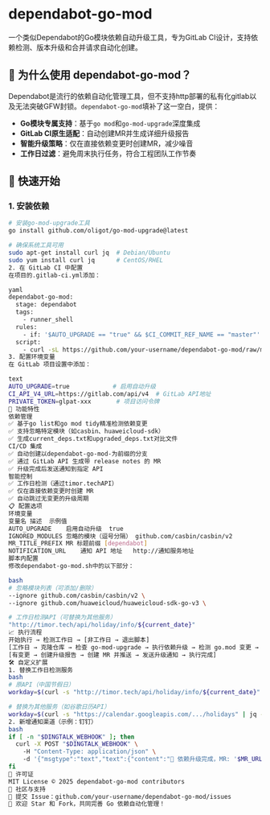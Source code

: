 # dependabot-go-mod

一个类似Dependabot的Go模块依赖自动升级工具，专为GitLab CI设计，支持依赖检测、版本升级和合并请求自动化创建。

## 🤖 为什么使用 dependabot-go-mod？

Dependabot是流行的依赖自动化管理工具，但不支持http部署的私有化gitlab以及无法突破GFW封锁。`dependabot-go-mod`填补了这一空白，提供：

- **Go模块专属支持**：基于`go mod`和`go-mod-upgrade`深度集成
- **GitLab CI原生适配**：自动创建MR并生成详细升级报告
- **智能升级策略**：仅在直接依赖变更时创建MR，减少噪音
- **工作日过滤**：避免周末执行任务，符合工程团队工作节奏

## 🚀 快速开始

### 1. 安装依赖

```bash
# 安装go-mod-upgrade工具
go install github.com/oligot/go-mod-upgrade@latest

# 确保系统工具可用
sudo apt-get install curl jq  # Debian/Ubuntu
sudo yum install curl jq      # CentOS/RHEL
2. 在 GitLab CI 中配置
在项目的.gitlab-ci.yml添加：

yaml
dependabot-go-mod:  
  stage: dependabot  
  tags:  
    - runner_shell  
  rules:  
    - if: '$AUTO_UPGRADE == "true" && $CI_COMMIT_REF_NAME == "master"'  
  script:  
    - curl -sL https://github.com/your-username/dependabot-go-mod/raw/main/dependabot-go-mod.sh | bash  
3. 配置环境变量
在 GitLab 项目设置中添加：

text
AUTO_UPGRADE=true            # 启用自动升级  
CI_API_V4_URL=https://gitlab.com/api/v4  # GitLab API地址  
PRIVATE_TOKEN=glpat-xxx       # 项目访问令牌  
🧰 功能特性
依赖管理
✅ 基于go list和go mod tidy精准检测依赖变更
✅ 支持忽略特定模块（如casbin、huaweicloud-sdk）
✅ 生成current_deps.txt和upgraded_deps.txt对比文件
CI/CD 集成
✅ 自动创建以dependabot-go-mod-为前缀的分支
✅ 通过 GitLab API 生成带 release notes 的 MR
✅ 升级完成后发送通知到指定 API
智能控制
✅ 工作日检测（通过timor.techAPI）
✅ 仅在直接依赖变更时创建 MR
✅ 自动跳过无变更的升级周期
📋 配置选项
环境变量
变量名	描述	示例值
AUTO_UPGRADE	启用自动升级	true
IGNORED_MODULES	忽略的模块（逗号分隔）	github.com/casbin/casbin/v2
MR_TITLE_PREFIX	MR 标题前缀	[dependabot]
NOTIFICATION_URL	通知 API 地址	http://通知服务地址
脚本内配置
修改dependabot-go-mod.sh中的以下部分：

bash
# 忽略模块列表（可添加/删除）  
--ignore github.com/casbin/casbin/v2 \  
--ignore github.com/huaweicloud/huaweicloud-sdk-go-v3 \  

# 工作日检测API（可替换为其他服务）  
"http://timor.tech/api/holiday/info/${current_date}"  
📈 执行流程
开始执行 → 检测工作日 → [非工作日 → 退出脚本]
[工作日 → 克隆仓库 → 检查 go-mod-upgrade → 执行依赖升级 → 检测 go.mod 变更 → [无变更 → 退出脚本]
[有变更 → 创建升级报告 → 创建 MR 并推送 → 发送升级通知 → 执行完成]
🛠️ 自定义扩展
1. 替换工作日检测服务
bash
# 原API（中国节假日）  
workday=$(curl -s "http://timor.tech/api/holiday/info/${current_date}" | jq -r '.type.type')  

# 替换为其他服务（如谷歌日历API）  
workday=$(curl -s "https://calendar.googleapis.com/.../holidays" | jq -r '.status')  
2. 新增通知渠道（示例：钉钉）
bash
if [ -n "$DINGTALK_WEBHOOK" ]; then  
  curl -X POST "$DINGTALK_WEBHOOK" \  
    -H "Content-Type: application/json" \  
    -d '{"msgtype":"text","text":{"content":"🚀 依赖升级完成，MR: '$MR_URL'"}}'  
fi  
📄 许可证
MIT License © 2025 dependabot-go-mod contributors
👥 社区与支持
🐛 提交 Issue：github.com/your-username/dependabot-go-mod/issues
🌟 欢迎 Star 和 Fork，共同完善 Go 依赖自动化管理！

